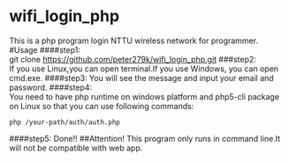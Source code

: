 # wifi_login_php
This is a php program login NTTU wireless network for programmer.
#Usage
####step1:  
    git clone https://github.com/peter279k/wifi_login_php.git
###step2:  
If you use Linux,you can open terminal.If you use Windows, you can open cmd.exe.
####step3: 
You will see the message and input your email and password.
####step4:  
You need to have php runtime on windows platform and php5-cli package on Linux so that you can use following commands:

    php /your-path/auth/auth.php
####step5: 
Done!!
##Attention!
This program only runs in command line.It will not be compatible with web app.
